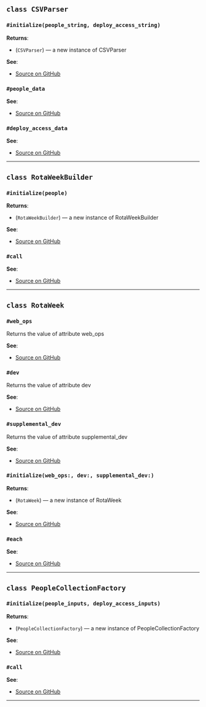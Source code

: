 
## `class CSVParser`

### `#initialize(people_string, deploy_access_string)`


**Returns**:

- (`CSVParser`) — a new instance of CSVParser

**See**:
- [Source on GitHub](https://github.com/alphagov/call-rota/blob/master/lib/csv_parser.rb#L4)

### `#people_data`


**See**:
- [Source on GitHub](https://github.com/alphagov/call-rota/blob/master/lib/csv_parser.rb#L9)

### `#deploy_access_data`


**See**:
- [Source on GitHub](https://github.com/alphagov/call-rota/blob/master/lib/csv_parser.rb#L17)

---

## `class RotaWeekBuilder`

### `#initialize(people)`


**Returns**:

- (`RotaWeekBuilder`) — a new instance of RotaWeekBuilder

**See**:
- [Source on GitHub](https://github.com/alphagov/call-rota/blob/master/lib/rota_week_builder.rb#L2)

### `#call`


**See**:
- [Source on GitHub](https://github.com/alphagov/call-rota/blob/master/lib/rota_week_builder.rb#L6)

---

## `class RotaWeek`

### `#web_ops`

Returns the value of attribute web_ops


**See**:
- [Source on GitHub](https://github.com/alphagov/call-rota/blob/master/lib/rota_week_builder.rb#L55)

### `#dev`

Returns the value of attribute dev


**See**:
- [Source on GitHub](https://github.com/alphagov/call-rota/blob/master/lib/rota_week_builder.rb#L55)

### `#supplemental_dev`

Returns the value of attribute supplemental_dev


**See**:
- [Source on GitHub](https://github.com/alphagov/call-rota/blob/master/lib/rota_week_builder.rb#L55)

### `#initialize(web_ops:, dev:, supplemental_dev:)`


**Returns**:

- (`RotaWeek`) — a new instance of RotaWeek

**See**:
- [Source on GitHub](https://github.com/alphagov/call-rota/blob/master/lib/rota_week_builder.rb#L57)

### `#each`


**See**:
- [Source on GitHub](https://github.com/alphagov/call-rota/blob/master/lib/rota_week_builder.rb#L63)

---

## `class PeopleCollectionFactory`

### `#initialize(people_inputs, deploy_access_inputs)`


**Returns**:

- (`PeopleCollectionFactory`) — a new instance of PeopleCollectionFactory

**See**:
- [Source on GitHub](https://github.com/alphagov/call-rota/blob/master/lib/people_collection_factory.rb#L4)

### `#call`


**See**:
- [Source on GitHub](https://github.com/alphagov/call-rota/blob/master/lib/people_collection_factory.rb#L9)

---

